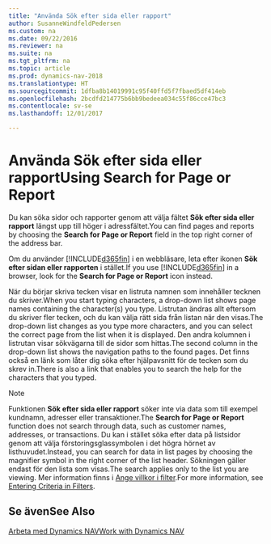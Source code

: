 ```yaml
---
title: "Använda Sök efter sida eller rapport"
author: SusanneWindfeldPedersen
ms.custom: na
ms.date: 09/22/2016
ms.reviewer: na
ms.suite: na
ms.tgt_pltfrm: na
ms.topic: article
ms.prod: dynamics-nav-2018
ms.translationtype: HT
ms.sourcegitcommit: 1dfba8b14019991c95f40ffd5f7fbaed5df414eb
ms.openlocfilehash: 2bcdfd214775b6bb9bedeea034c55f86cce47bc3
ms.contentlocale: sv-se
ms.lasthandoff: 12/01/2017

---
```


# <a name="using-search-for-page-or-report"></a><span data-ttu-id="ba8e5-102">Använda Sök efter sida eller rapport</span><span class="sxs-lookup"><span data-stu-id="ba8e5-102">Using Search for Page or Report</span></span>
<span data-ttu-id="ba8e5-103">Du kan söka sidor och rapporter genom att välja fältet **Sök efter sida eller rapport** längst upp till höger i adressfältet.</span><span class="sxs-lookup"><span data-stu-id="ba8e5-103">You can find pages and reports by choosing the **Search for Page or Report** field in the top right corner of the address bar.</span></span>

<span data-ttu-id="ba8e5-104">Om du använder [!INCLUDE[d365fin](includes/d365fin_md.md)] i en webbläsare, leta efter ikonen **Sök efter sidan eller rapporten** i stället.</span><span class="sxs-lookup"><span data-stu-id="ba8e5-104">If you use [!INCLUDE[d365fin](includes/d365fin_md.md)] in a browser, look for the **Search for Page or Report** icon instead.</span></span>

<span data-ttu-id="ba8e5-105">När du börjar skriva tecken visar en listruta namnen som innehåller tecknen du skriver.</span><span class="sxs-lookup"><span data-stu-id="ba8e5-105">When you start typing characters, a drop-down list shows page names containing the character(s) you type.</span></span> <span data-ttu-id="ba8e5-106">Listrutan ändras allt eftersom du skriver fler tecken, och du kan välja rätt sida från listan när den visas.</span><span class="sxs-lookup"><span data-stu-id="ba8e5-106">The drop-down list changes as you type more characters, and you can select the correct page from the list when it is displayed.</span></span> <span data-ttu-id="ba8e5-107">Den andra kolumnen i listrutan visar sökvägarna till de sidor som hittas.</span><span class="sxs-lookup"><span data-stu-id="ba8e5-107">The second column in the drop-down list shows the navigation paths to the found pages.</span></span> <span data-ttu-id="ba8e5-108">Det finns också en länk som låter dig söka efter hjälpavsnitt för de tecken som du skrev in.</span><span class="sxs-lookup"><span data-stu-id="ba8e5-108">There is also a link that enables you to search the help for the characters that you typed.</span></span>

> [!NOTE]  
>   <span data-ttu-id="ba8e5-109">Funktionen **Sök efter sida eller rapport** söker inte via data som till exempel kundnamn, adresser eller transaktioner.</span><span class="sxs-lookup"><span data-stu-id="ba8e5-109">The **Search for Page or Report** function does not search through data, such as customer names, addresses, or transactions.</span></span> <span data-ttu-id="ba8e5-110">Du kan i stället söka efter data på listsidor genom att välja förstoringsglassymbolen i det högra hörnet av listhuvudet.</span><span class="sxs-lookup"><span data-stu-id="ba8e5-110">Instead, you can search for data in list pages by choosing the magnifier symbol in the right corner of the list header.</span></span> <span data-ttu-id="ba8e5-111">Sökningen gäller endast för den lista som visas.</span><span class="sxs-lookup"><span data-stu-id="ba8e5-111">The search applies only to the list you are viewing.</span></span> <span data-ttu-id="ba8e5-112">Mer information finns i [Ange villkor i filter](ui-enter-criteria-filters.md).</span><span class="sxs-lookup"><span data-stu-id="ba8e5-112">For more information, see [Entering Criteria in Filters](ui-enter-criteria-filters.md).</span></span>  

## <a name="see-also"></a><span data-ttu-id="ba8e5-113">Se även</span><span class="sxs-lookup"><span data-stu-id="ba8e5-113">See Also</span></span>
[<span data-ttu-id="ba8e5-114">Arbeta med Dynamics NAV</span><span class="sxs-lookup"><span data-stu-id="ba8e5-114">Work with Dynamics NAV</span></span>](ui-work-product.md)

